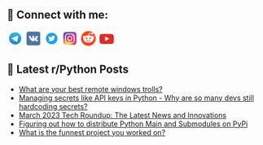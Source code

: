 ## 🔎 Connect with me:
[<img src="https://github.com/bullbesh/bullbesh/blob/main/images/Telegram.png" width="32" height="32" />](https://t.me/bullbesh)
[<img src="https://github.com/bullbesh/bullbesh/blob/main/images/VK.png" width="32" height="32" />](https://vk.com/bullbesh)
[<img src="https://github.com/bullbesh/bullbesh/blob/main/images/Twitter.png" width="32" height="32" />](https://twitter.com/bullbesh1)
[<img src="https://github.com/bullbesh/bullbesh/blob/main/images/Instagram.png" width="32" height="32" />](https://www.instagram.com/bullbesh)
[<img src="https://github.com/bullbesh/bullbesh/blob/main/images/Reddit.png" width="32" height="32" />](https://www.reddit.com/user/bullbesh)
[<img src="https://github.com/bullbesh/bullbesh/blob/main/images/YouTube.png" width="32" height="32" />](https://www.youtube.com/channel/UCtfjRs6uzgq5mfm8S06WTcg)

## 📕 Latest r/Python Posts
<!-- BLOG-POST-LIST:START -->
- [What are your best remote windows trolls?](https://www.reddit.com/r/Python/comments/11rs6ol/what_are_your_best_remote_windows_trolls/)
- [Managing secrets like API keys in Python - Why are so many devs still hardcoding secrets?](https://www.reddit.com/r/Python/comments/11rqyv9/managing_secrets_like_api_keys_in_python_why_are/)
- [March 2023 Tech Roundup: The Latest News and Innovations](https://www.reddit.com/r/Python/comments/11rnmky/march_2023_tech_roundup_the_latest_news_and/)
- [Figuring out how to distribute Python Main and Submodules on PyPi](https://www.reddit.com/r/Python/comments/11rjo4x/figuring_out_how_to_distribute_python_main_and/)
- [What is the funnest project you worked on?](https://www.reddit.com/r/Python/comments/11ria83/what_is_the_funnest_project_you_worked_on/)
<!-- BLOG-POST-LIST:END -->
